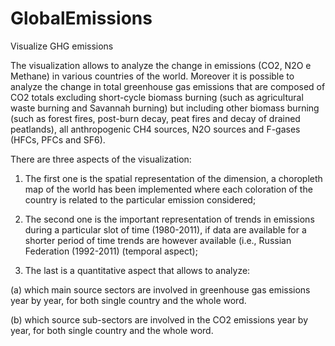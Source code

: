 # GlobalEmissions
Visualize GHG emissions


The visualization allows to analyze the change in emissions (CO2, N2O e Methane) in various countries of the world. Moreover it is possible to analyze the change in total greenhouse gas emissions that are composed of CO2 totals excluding short-cycle biomass burning (such as agricultural waste burning and Savannah burning) but including other biomass burning (such as forest fires, post-burn decay, peat fires and decay of drained peatlands), all anthropogenic CH4 sources, N2O sources and F-gases (HFCs, PFCs and SF6). 


There are three aspects of the visualization:

1. The first one is the spatial representation of the dimension, a choropleth map of the world has been implemented where each coloration of the country is related to the particular emission considered;

2. The second one is the important representation of trends in emissions during a particular slot of time (1980-2011), if data are available for a shorter period of time trends are however available (i.e., Russian Federation (1992-2011) (temporal aspect); 

3. The last is a quantitative aspect that allows to analyze:

(a) which main source sectors are involved in greenhouse gas emissions year by year, for both single country and the whole word.

(b) which source sub-sectors are involved in the CO2 emissions year by year, for both single country and the whole word.
